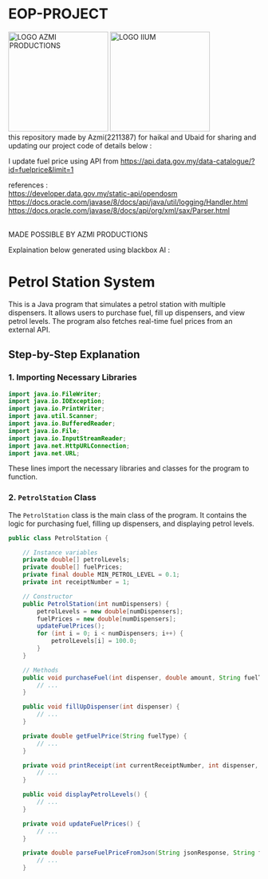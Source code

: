 # EOP-PROJECT
<img src="https://i.ibb.co/Bwc2hbT/latest-logo-no-background.png" alt="LOGO AZMI PRODUCTIONS" width="200"/>
<img src="https://seeklogo.com/images/I/international-islamic-university-malaysia-logo-221DAA8603-seeklogo.com.png" alt="LOGO IIUM" width="200"/><br>
this repository made by Azmi(2211387) for haikal and Ubaid for sharing and updating our project code of details below :

I update fuel price using API from https://api.data.gov.my/data-catalogue/?id=fuelprice&limit=1 

references : <br>
https://developer.data.gov.my/static-api/opendosm <br>
https://docs.oracle.com/javase/8/docs/api/java/util/logging/Handler.html <br>
https://docs.oracle.com/javase/8/docs/api/org/xml/sax/Parser.html <br>


<br>
MADE POSSIBLE BY AZMI PRODUCTIONS
<br>



Explaination below generated using blackbox AI : 
 # Petrol Station System

This is a Java program that simulates a petrol station with multiple dispensers. It allows users to purchase fuel, fill up dispensers, and view petrol levels. The program also fetches real-time fuel prices from an external API.

## Step-by-Step Explanation

### 1. Importing Necessary Libraries

```java
import java.io.FileWriter;
import java.io.IOException;
import java.io.PrintWriter;
import java.util.Scanner;
import java.io.BufferedReader;
import java.io.File;
import java.io.InputStreamReader;
import java.net.HttpURLConnection;
import java.net.URL;
```

These lines import the necessary libraries and classes for the program to function.

### 2. `PetrolStation` Class

The `PetrolStation` class is the main class of the program. It contains the logic for purchasing fuel, filling up dispensers, and displaying petrol levels.

```java
public class PetrolStation {

    // Instance variables
    private double[] petrolLevels;
    private double[] fuelPrices;
    private final double MIN_PETROL_LEVEL = 0.1;
    private int receiptNumber = 1;

    // Constructor
    public PetrolStation(int numDispensers) {
        petrolLevels = new double[numDispensers];
        fuelPrices = new double[numDispensers];
        updateFuelPrices();
        for (int i = 0; i < numDispensers; i++) {
            petrolLevels[i] = 100.0;
        }
    }

    // Methods
    public void purchaseFuel(int dispenser, double amount, String fuelType) {
        // ...
    }

    public void fillUpDispenser(int dispenser) {
        // ...
    }

    private double getFuelPrice(String fuelType) {
        // ...
    }

    private void printReceipt(int currentReceiptNumber, int dispenser, double litres, String fuelType, double totalPrice) {
        // ...
    }

    public void displayPetrolLevels() {
        // ...
    }

    private void updateFuelPrices() {
        // ...
    }

    private double parseFuelPriceFromJson(String jsonResponse, String fuelType) {
        // ...
    }
